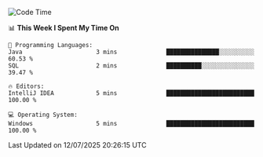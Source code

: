 
<!--START_SECTION:waka-->
![Code Time](http://img.shields.io/badge/Code%20Time-766%20hrs%2020%20mins-blue)

📊 **This Week I Spent My Time On** 

```text
💬 Programming Languages: 
Java                     3 mins              ███████████████░░░░░░░░░░   60.53 % 
SQL                      2 mins              ██████████░░░░░░░░░░░░░░░   39.47 % 

🔥 Editors: 
IntelliJ IDEA            5 mins              █████████████████████████   100.00 % 

💻 Operating System: 
Windows                  5 mins              █████████████████████████   100.00 % 
```


 Last Updated on 12/07/2025 20:26:15 UTC
<!--END_SECTION:waka-->
